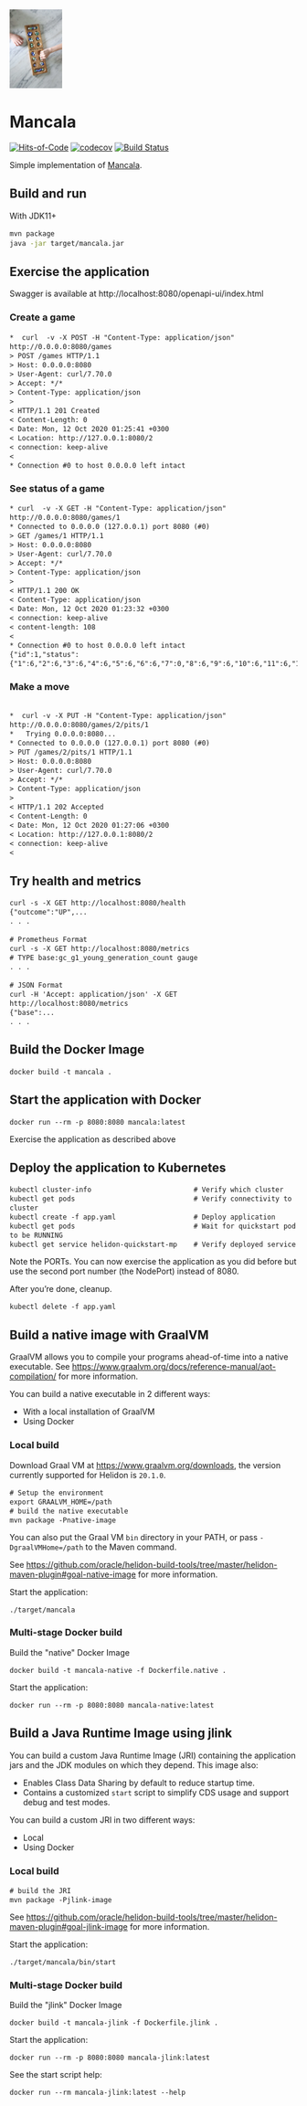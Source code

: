 <img src="/logo.webp" width="92px"/>

# Mancala
[![Hits-of-Code](https://hitsofcode.com/github/andreoss/mancala)](https://hitsofcode.com/view/github/andreoss/mancala)
[![codecov](https://codecov.io/gh/andreoss/mancala/branch/master/graph/badge.svg)](https://codecov.io/gh/andreoss/mancala)
[![Build Status](https://travis-ci.com/andreoss/mancala.svg?branch=master)](https://travis-ci.com/andreoss/mancala)

Simple implementation of [Mancala](https://en.wikipedia.org/wiki/Mancala).


## Build and run

With JDK11+
```bash
mvn package
java -jar target/mancala.jar
```

## Exercise the application
Swagger is available at  http://localhost:8080/openapi-ui/index.html

### Create a game
```
*  curl  -v -X POST -H "Content-Type: application/json" http://0.0.0.0:8080/games
> POST /games HTTP/1.1
> Host: 0.0.0.0:8080
> User-Agent: curl/7.70.0
> Accept: */*
> Content-Type: application/json
>
< HTTP/1.1 201 Created
< Content-Length: 0
< Date: Mon, 12 Oct 2020 01:25:41 +0300
< Location: http://127.0.0.1:8080/2
< connection: keep-alive
<
* Connection #0 to host 0.0.0.0 left intact
```

### See status of a game
```
* curl  -v -X GET -H "Content-Type: application/json" http://0.0.0.0:8080/games/1
* Connected to 0.0.0.0 (127.0.0.1) port 8080 (#0)
> GET /games/1 HTTP/1.1
> Host: 0.0.0.0:8080
> User-Agent: curl/7.70.0
> Accept: */*
> Content-Type: application/json
>
< HTTP/1.1 200 OK
< Content-Type: application/json
< Date: Mon, 12 Oct 2020 01:23:32 +0300
< connection: keep-alive
< content-length: 108
<
* Connection #0 to host 0.0.0.0 left intact
{"id":1,"status":{"1":6,"2":6,"3":6,"4":6,"5":6,"6":6,"7":0,"8":6,"9":6,"10":6,"11":6,"12":6,"13":6,"14":0}}

```
### Make a move
```

*  curl -v -X PUT -H "Content-Type: application/json" http://0.0.0.0:8080/games/2/pits/1
*   Trying 0.0.0.0:8080...
* Connected to 0.0.0.0 (127.0.0.1) port 8080 (#0)
> PUT /games/2/pits/1 HTTP/1.1
> Host: 0.0.0.0:8080
> User-Agent: curl/7.70.0
> Accept: */*
> Content-Type: application/json
>
< HTTP/1.1 202 Accepted
< Content-Length: 0
< Date: Mon, 12 Oct 2020 01:27:06 +0300
< Location: http://127.0.0.1:8080/2
< connection: keep-alive
<

```

## Try health and metrics

```
curl -s -X GET http://localhost:8080/health
{"outcome":"UP",...
. . .

# Prometheus Format
curl -s -X GET http://localhost:8080/metrics
# TYPE base:gc_g1_young_generation_count gauge
. . .

# JSON Format
curl -H 'Accept: application/json' -X GET http://localhost:8080/metrics
{"base":...
. . .

```

## Build the Docker Image

```
docker build -t mancala .
```

## Start the application with Docker

```
docker run --rm -p 8080:8080 mancala:latest
```

Exercise the application as described above

## Deploy the application to Kubernetes

```
kubectl cluster-info                         # Verify which cluster
kubectl get pods                             # Verify connectivity to cluster
kubectl create -f app.yaml                   # Deploy application
kubectl get pods                             # Wait for quickstart pod to be RUNNING
kubectl get service helidon-quickstart-mp    # Verify deployed service
```

Note the PORTs. You can now exercise the application as you did before but use the second
port number (the NodePort) instead of 8080.

After you’re done, cleanup.

```
kubectl delete -f app.yaml
```

## Build a native image with GraalVM

GraalVM allows you to compile your programs ahead-of-time into a native
 executable. See https://www.graalvm.org/docs/reference-manual/aot-compilation/
 for more information.

You can build a native executable in 2 different ways:
* With a local installation of GraalVM
* Using Docker

### Local build

Download Graal VM at https://www.graalvm.org/downloads, the version
 currently supported for Helidon is `20.1.0`.

```
# Setup the environment
export GRAALVM_HOME=/path
# build the native executable
mvn package -Pnative-image
```

You can also put the Graal VM `bin` directory in your PATH, or pass
 `-DgraalVMHome=/path` to the Maven command.

See https://github.com/oracle/helidon-build-tools/tree/master/helidon-maven-plugin#goal-native-image
 for more information.

Start the application:

```
./target/mancala
```

### Multi-stage Docker build

Build the "native" Docker Image

```
docker build -t mancala-native -f Dockerfile.native .
```

Start the application:

```
docker run --rm -p 8080:8080 mancala-native:latest
```


## Build a Java Runtime Image using jlink

You can build a custom Java Runtime Image (JRI) containing the application jars and the JDK modules
on which they depend. This image also:

* Enables Class Data Sharing by default to reduce startup time.
* Contains a customized `start` script to simplify CDS usage and support debug and test modes.

You can build a custom JRI in two different ways:
* Local
* Using Docker


### Local build

```
# build the JRI
mvn package -Pjlink-image
```

See https://github.com/oracle/helidon-build-tools/tree/master/helidon-maven-plugin#goal-jlink-image
 for more information.

Start the application:

```
./target/mancala/bin/start
```

### Multi-stage Docker build

Build the "jlink" Docker Image

```
docker build -t mancala-jlink -f Dockerfile.jlink .
```

Start the application:

```
docker run --rm -p 8080:8080 mancala-jlink:latest
```

See the start script help:

```
docker run --rm mancala-jlink:latest --help
```
